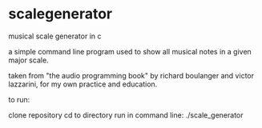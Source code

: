# scalegenerator
musical scale generator in c

a simple command line program used to show all musical notes in a given major scale.

taken from "the audio programming book" by richard boulanger and victor lazzarini, for my own practice and education.

to run:

clone repository
cd to directory 
run in command line:
./scale_generator
